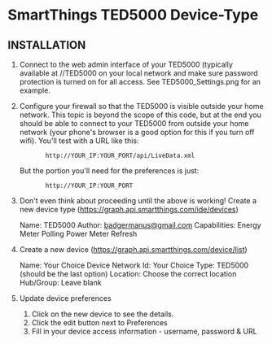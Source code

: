 SmartThings TED5000 Device-Type
===================

## INSTALLATION

1. Connect to the web admin interface of your TED5000 (typically available at //TED5000 on your local network and make sure password protection is turned on for all access. See TED5000_Settings.png for an example.
 
 2. Configure your firewall so that the TED5000 is visible outside your home network. This topic is beyond the scope of this code, but at the end you should be able to connect to your TED5000 from outside your home network     (your phone's browser is a good option for this if you turn off wifi). You'll test with a URL like this:
 
               http://YOUR_IP:YOUR_PORT/api/LiveData.xml
               
	But the portion you'll need for the preferences is just:
               
               http://YOUR_IP:YOUR_PORT
 
  
  3. Don't even think about proceeding until the above is working! Create a new device type (https://graph.api.smartthings.com/ide/devices)
  
  	    Name: TED5000
		Author: badgermanus@gmail.com
      	Capabilities:
				Energy Meter
				Polling
				Power Meter
				Refresh
 
  4. Create a new device (https://graph.api.smartthings.com/device/list)  
  
 		Name: Your Choice
 		Device Network Id: Your Choice
 		Type: TED5000 (should be the last option)
 		Location: Choose the correct location
 		Hub/Group: Leave blank
 
  5. Update device preferences  
  
 		1.	Click on the new device to see the details.
 		2.	Click the edit button next to Preferences
 	    3. 	Fill in your device access information - username, password & URL
 
